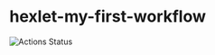 # hexlet-my-first-workflow
![Actions Status](https://github.com/Flynnrcore/hexlet-my-first-workflow/workflows/hello-world/badge.svg)